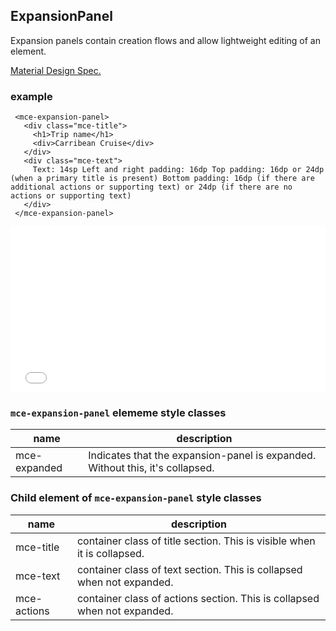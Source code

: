 <a name="ExpansionPanel"></a>

## ExpansionPanel
Expansion panels contain creation flows and allow lightweight editing of an element.

[Material Design Spec.](https://material.io/guidelines/components/expansion-panels.html#expansion-panels-specs)

### example
```
 <mce-expansion-panel>
   <div class="mce-title">
     <h1>Trip name</h1>
     <div>Carribean Cruise</div>
   </div>
   <div class="mce-text">
     Text: 14sp Left and right padding: 16dp Top padding: 16dp or 24dp (when a primary title is present) Bottom padding: 16dp (if there are additional actions or supporting text) or 24dp (if there are no actions or supporting text)
   </div>
 </mce-expansion-panel>
```

<iframe height='265' scrolling='no' title='RxxrRJ' src='//codepen.io/allenhwkim/embed/RxxrRJ/?height=265&theme-id=0&default-tab=html,result&embed-version=2' frameborder='no' allowtransparency='true' allowfullscreen='true' style='width: 100%;'>See the Pen <a href='https://codepen.io/allenhwkim/pen/RxxrRJ/'>RxxrRJ</a> by Allen kim (<a href='https://codepen.io/allenhwkim'>@allenhwkim</a>) on <a href='https://codepen.io'>CodePen</a>.
</iframe>


### `mce-expansion-panel` elememe style classes
 |name|description|
 |---|---|
 |mce-expanded|  Indicates that the expansion-panel is expanded. Without this, it's collapsed.


### Child element of `mce-expansion-panel` style classes
 |name|description|
 |---|---|
 |mce-title|  container class of title section. This is visible when it is collapsed.
 |mce-text|  container class of text section. This is collapsed when not expanded.
 |mce-actions|  container class of actions section. This is collapsed when not expanded.

